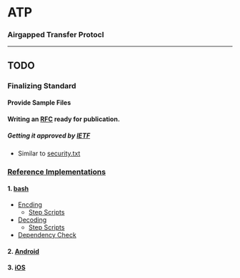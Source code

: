 # ATP
### Airgapped Transfer Protocl

---
## TODO
###

### Finalizing Standard
#### Provide Sample Files
#### Writing an [RFC](https://en.wikipedia.org/wiki/Request_for_Comments) ready for publication.
##### Getting it approved by [IETF](https://en.wikipedia.org/wiki/Internet_Engineering_Task_Force)
- Similar to [security.txt](https://securitytxt.org/)
###

### [Reference Implementations](reference/implementations)
#### 1. [bash](reference/implementations/bash)
- [Encding](reference/implementations/bash/encode.sh)
  - [Step Scripts](reference/implementations/bash/encode)
- [Decoding](reference/implementations/bash/decode.sh)
  - [Step Scripts](reference/implementations/bash/decode)
- [Dependency Check](reference/implementations/bash/dependency-check.sh)
#### 2. [Android](reference/implementations/android)
#### 3. [iOS](reference/implementations/ios)
